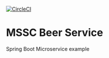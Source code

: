 [![CircleCI](https://dl.circleci.com/status-badge/img/circleci/WpRRadhsRFXQSKegPDBP4C/SSy2CE6VLKT2jks62eJKHU/tree/main.svg?style=svg)](https://dl.circleci.com/status-badge/redirect/circleci/WpRRadhsRFXQSKegPDBP4C/SSy2CE6VLKT2jks62eJKHU/tree/main)
# MSSC Beer Service

Spring Boot Microservice example